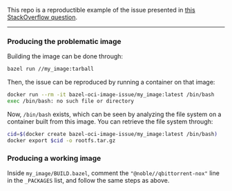 This repo is a reproductible example of the issue presented in [this
StackOverflow question](https://stackoverflow.com/q/79135123/1673776).

---

### Producing the problematic image

Building the image can be done through:

```sh
bazel run //my_image:tarball
```

Then, the issue can be reproduced by running a container on that image:

```sh
docker run --rm -it bazel-oci-image-issue/my_image:latest /bin/bash
exec /bin/bash: no such file or directory
```

Now, `/bin/bash` exists, which can be seen by analyzing the file system on a
container built from this image. You can retrieve the file system through:

```sh
cid=$(docker create bazel-oci-image-issue/my_image:latest /bin/bash)
docker export $cid -o rootfs.tar.gz
```

### Producing a working image

Inside `my_image/BUILD.bazel`, comment the `"@noble//qbittorrent-nox"` line in
the `_PACKAGES` list, and follow the same steps as above.
